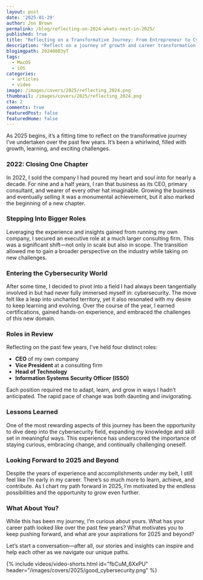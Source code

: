 ```yaml
---
layout: post
date: '2025-01-29'
author: Jon Brown
permalink: /blog/reflecting-on-2024-whats-next-in-2025/
published: true
title: "Reflecting on a Transformative Journey: From Entrepreneur to Cybersecurity Leader"
description: "Reflect on a journey of growth and career transformation, from entrepreneurship to cybersecurity leadership. Discover lessons learned and share your own aspirations for 2025 and beyond."
blogimgpath: 20240803yT
tags:
  - MacOS
  - iOS
categories:
  - articles
  - video
image: /images/covers/2025/reflecting_2024.png
thumbnail: /images/covers/2025/reflecting_2024.png
cta: 2
comments: true
featuredPost: false
featuredHome: false
---
```


As 2025 begins, it’s a fitting time to reflect on the transformative journey I’ve undertaken over the past few years. It’s been a whirlwind, filled with growth, learning, and exciting challenges.

### 2022: Closing One Chapter

In 2022, I sold the company I had poured my heart and soul into for nearly a decade. For nine and a half years, I ran that business as its CEO, primary consultant, and wearer of every other hat imaginable. Growing the business and eventually selling it was a monumental achievement, but it also marked the beginning of a new chapter.

### Stepping Into Bigger Roles

Leveraging the experience and insights gained from running my own company, I secured an executive role at a much larger consulting firm. This was a significant shift—not only in scale but also in scope. The transition allowed me to gain a broader perspective on the industry while taking on new challenges.

### Entering the Cybersecurity World

After some time, I decided to pivot into a field I had always been tangentially involved in but had never fully immersed myself in: cybersecurity. The move felt like a leap into uncharted territory, yet it also resonated with my desire to keep learning and evolving. Over the course of the year, I earned certifications, gained hands-on experience, and embraced the challenges of this new domain.

### Roles in Review

Reflecting on the past few years, I’ve held four distinct roles:

- **CEO** of my own company
- **Vice President** at a consulting firm
- **Head of Technology**
- **Information Systems Security Officer (ISSO)**

Each position required me to adapt, learn, and grow in ways I hadn’t anticipated. The rapid pace of change was both daunting and invigorating.

### Lessons Learned

One of the most rewarding aspects of this journey has been the opportunity to dive deep into the cybersecurity field, expanding my knowledge and skill set in meaningful ways. This experience has underscored the importance of staying curious, embracing change, and continually challenging oneself.

### Looking Forward to 2025 and Beyond

Despite the years of experience and accomplishments under my belt, I still feel like I’m early in my career. There’s so much more to learn, achieve, and contribute. As I chart my path forward in 2025, I’m motivated by the endless possibilities and the opportunity to grow even further.

### What About You?

While this has been my journey, I’m curious about yours. What has your career path looked like over the past few years? What motivates you to keep pushing forward, and what are your aspirations for 2025 and beyond?

Let’s start a conversation—after all, our stories and insights can inspire and help each other as we navigate our unique paths.

{% include videos/video-shorts.html id="fbCuM_6XxPU" header="/images/covers/2025/good_cybersecurity.png" %}